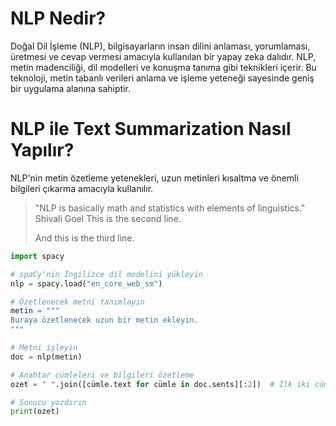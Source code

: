 # NLP Nedir?

Doğal Dil İşleme (NLP), bilgisayarların insan dilini anlaması, yorumlaması, üretmesi ve cevap vermesi amacıyla kullanılan bir yapay zeka dalıdır. NLP, metin madenciliği, dil modelleri ve konuşma tanıma gibi teknikleri içerir. Bu teknoloji, metin tabanlı verileri anlama ve işleme yeteneği sayesinde geniş bir uygulama alanına sahiptir.

# NLP ile Text Summarization Nasıl Yapılır?

NLP'nin metin özetleme yetenekleri, uzun metinleri kısaltma ve önemli bilgileri çıkarma amacıyla kullanılır.
> "NLP is basically math and statistics with elements of linguistics."
> Shivali Goel
> This is the second line.
>
> And this is the third line.
```python
import spacy

# spaCy'nin İngilizce dil modelini yükleyin
nlp = spacy.load("en_core_web_sm")

# Özetlenecek metni tanımlayın
metin = """
Buraya özetlenecek uzun bir metin ekleyin.
"""

# Metni işleyin
doc = nlp(metin)

# Anahtar cümleleri ve bilgileri özetleme
ozet = " ".join([cümle.text for cümle in doc.sents][:2])  # İlk iki cümleyi alarak özetleme

# Sonucu yazdırın
print(ozet)
